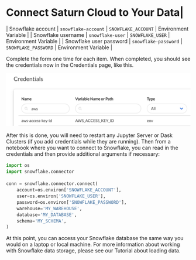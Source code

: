 # Connect Saturn Cloud to Your Data|
| Snowflake account   |  `snowflake-account` | `SNOWFLAKE_ACCOUNT`  | Environment Variable  |
| Snowflake username | `snowflake-user`  | `SNOWFLAKE_USER`  | Environment Variable  |
| Snowflake user password  | `snowflake-password`  | `SNOWFLAKE_PASSWORD`  | Environment Variable  |

Complete the form one time for each item. When completed, you should see the credentials now in the Credentials page, like this.

<img src="/images/docs/creds3.png" alt="Screenshot of Credentials list in Saturn Cloud product" class="doc-image">


After this is done, you will need to restart any Jupyter Server or Dask Clusters (if you add credentials while they are running). Then from a notebook where you want to connect to Snowflake, you can read in the credentials and then provide additional arguments if necessary:

```python
import os
import snowflake.connector

conn = snowflake.connector.connect(
    account=os.environ['SNOWFLAKE_ACCOUNT'],
    user=os.environ['SNOWFLAKE_USER'],
    password=os.environ['SNOWFLAKE_PASSWORD'],
    warehouse='MY_WAREHOUSE',
    database='MY_DATABASE',
    schema='MY_SCHEMA',
)
```

At this point, you can access your Snowflake database the same way you would on a laptop or local machine. For more information about working with Snowflake data storage, please see our Tutorial about loading data.

